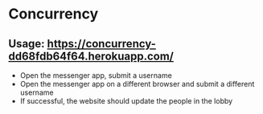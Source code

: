 # Concurrency
## Usage: https://concurrency-dd68fdb64f64.herokuapp.com/

- Open the messenger app, submit a username
- Open the messenger app on a different browser and submit a different username
- If successful, the website should update the people in the lobby
